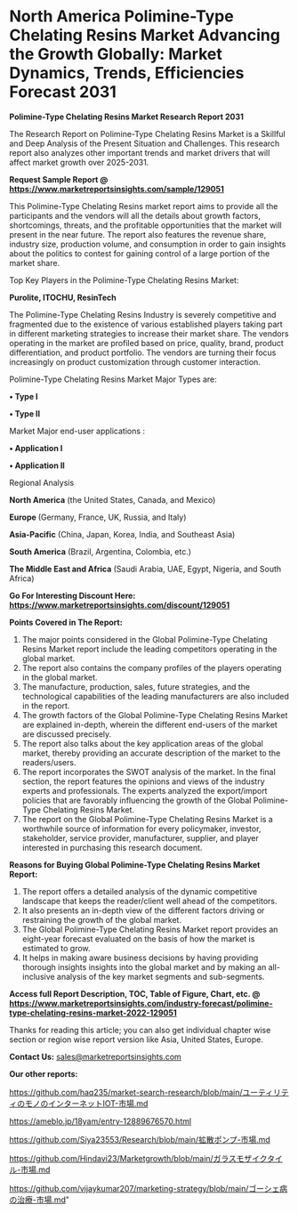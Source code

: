 # North America Polimine-Type Chelating Resins Market Advancing the Growth Globally: Market Dynamics, Trends, Efficiencies Forecast 2031

<strong>Polimine-Type Chelating Resins Market Research Report 2031</strong>

The Research Report on Polimine-Type Chelating Resins Market is a Skillful and Deep Analysis of the Present Situation and Challenges. This research report also analyzes other important trends and market drivers that will affect market growth over 2025-2031.

<strong>Request Sample Report @ <a href=https://www.marketreportsinsights.com/sample/129051>https://www.marketreportsinsights.com/sample/129051</a></strong>

This Polimine-Type Chelating Resins market report aims to provide all the participants and the vendors will all the details about growth factors, shortcomings, threats, and the profitable opportunities that the market will present in the near future. The report also features the revenue share, industry size, production volume, and consumption in order to gain insights about the politics to contest for gaining control of a large portion of the market share.

Top Key Players in the Polimine-Type Chelating Resins Market:

<strong>Purolite, ITOCHU, ResinTech</strong>

The Polimine-Type Chelating Resins Industry is severely competitive and fragmented due to the existence of various established players taking part in different marketing strategies to increase their market share. The vendors operating in the market are profiled based on price, quality, brand, product differentiation, and product portfolio. The vendors are turning their focus increasingly on product customization through customer interaction.

Polimine-Type Chelating Resins Market Major Types are:

<strong>• Type I

• Type II</strong>

Market Major end-user applications :

<strong>• Application I

• Application II</strong>

Regional Analysis

</u><strong><b>North America</b></strong> (the United States, Canada, and Mexico)

<strong><b>Europe </b></strong>(Germany, France, UK, Russia, and Italy)

<strong><b>Asia-Pacific</b></strong> (China, Japan, Korea, India, and Southeast Asia)

<strong><b>South America</b></strong> (Brazil, Argentina, Colombia, etc.)

<strong><b>The Middle East and Africa</b></strong> (Saudi Arabia, UAE, Egypt, Nigeria, and South Africa)

<strong>Go For Interesting Discount Here: <a href=https://www.marketreportsinsights.com/discount/129051>https://www.marketreportsinsights.com/discount/129051</a></strong>

<strong>Points Covered in The Report:</strong>
<ol>
  <li>The major points considered in the Global Polimine-Type Chelating Resins Market report include the leading competitors operating in the global market.</li>
  <li>The report also contains the company profiles of the players operating in the global market.</li>
  <li>The manufacture, production, sales, future strategies, and the technological capabilities of the leading manufacturers are also included in the report.</li>
  <li>The growth factors of the Global Polimine-Type Chelating Resins Market are explained in-depth, wherein the different end-users of the market are discussed precisely.</li>
  <li>The report also talks about the key application areas of the global market, thereby providing an accurate description of the market to the readers/users.</li>
  <li>The report incorporates the SWOT analysis of the market. In the final section, the report features the opinions and views of the industry experts and professionals. The experts analyzed the export/import policies that are favorably influencing the growth of the Global Polimine-Type Chelating Resins Market.</li>
  <li>The report on the Global Polimine-Type Chelating Resins Market is a worthwhile source of information for every policymaker, investor, stakeholder, service provider, manufacturer, supplier, and player interested in purchasing this research document.</li>
</ol>
<strong>Reasons for Buying Global Polimine-Type Chelating Resins Market Report:</strong>

<ol>
  <li>The report offers a detailed analysis of the dynamic competitive landscape that keeps the reader/client well ahead of the competitors.</li>
  <li>It also presents an in-depth view of the different factors driving or restraining the growth of the global market.</li>
  <li>The Global Polimine-Type Chelating Resins Market report provides an eight-year forecast evaluated on the basis of how the market is estimated to grow.</li>
  <li>It helps in making aware business decisions by having providing thorough insights insights into the global market and by making an all-inclusive analysis of the key market segments and sub-segments.</li>
</ol>
<strong>Access full Report Description, TOC, Table of Figure, Chart, etc. @ <a href=https://www.marketreportsinsights.com/industry-forecast/polimine-type-chelating-resins-market-2022-129051>https://www.marketreportsinsights.com/industry-forecast/polimine-type-chelating-resins-market-2022-129051</a></strong>


Thanks for reading this article; you can also get individual chapter wise section or region wise report version like Asia, United States, Europe.

<strong>Contact Us:</strong>
sales@marketreportsinsights.com

<strong>Our other reports:</strong>

<a href=https://github.com/haq235/market-search-research/blob/main/ユーティリティのモノのインターネットIOT-市場.md>https://github.com/haq235/market-search-research/blob/main/ユーティリティのモノのインターネットIOT-市場.md</a>

<a href=https://ameblo.jp/18yam/entry-12889676570.html>https://ameblo.jp/18yam/entry-12889676570.html</a>

<a href=https://github.com/Siya23553/Research/blob/main/拡散ポンプ-市場.md>https://github.com/Siya23553/Research/blob/main/拡散ポンプ-市場.md</a>

<a href=https://github.com/Hindavi23/Marketgrowth/blob/main/ガラスモザイクタイル-市場.md>https://github.com/Hindavi23/Marketgrowth/blob/main/ガラスモザイクタイル-市場.md</a>

<a href=https://github.com/vijaykumar207/marketing-strategy/blob/main/ゴーシェ病の治療-市場.md>https://github.com/vijaykumar207/marketing-strategy/blob/main/ゴーシェ病の治療-市場.md</a>"

